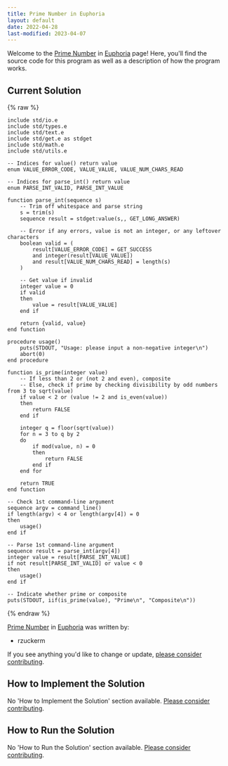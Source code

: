 ```yaml
---
title: Prime Number in Euphoria
layout: default
date: 2022-04-28
last-modified: 2023-04-07
---
```


Welcome to the [Prime Number](https://sampleprograms.io/projects/prime-number) in [Euphoria](https://sampleprograms.io/languages/euphoria) page! Here, you'll find the source code for this program as well as a description of how the program works.

## Current Solution

{% raw %}

```euphoria
include std/io.e
include std/types.e
include std/text.e
include std/get.e as stdget
include std/math.e
include std/utils.e

-- Indices for value() return value
enum VALUE_ERROR_CODE, VALUE_VALUE, VALUE_NUM_CHARS_READ

-- Indices for parse_int() return value
enum PARSE_INT_VALID, PARSE_INT_VALUE

function parse_int(sequence s)
    -- Trim off whitespace and parse string
    s = trim(s)
    sequence result = stdget:value(s,, GET_LONG_ANSWER)

    -- Error if any errors, value is not an integer, or any leftover characters
    boolean valid = (
        result[VALUE_ERROR_CODE] = GET_SUCCESS
        and integer(result[VALUE_VALUE])
        and result[VALUE_NUM_CHARS_READ] = length(s)
    )

    -- Get value if invalid
    integer value = 0
    if valid
    then
        value = result[VALUE_VALUE]
    end if

    return {valid, value}
end function

procedure usage()
    puts(STDOUT, "Usage: please input a non-negative integer\n")
    abort(0)
end procedure

function is_prime(integer value)
    -- If less than 2 or (not 2 and even), composite
    -- Else, check if prime by checking divisibility by odd numbers from 3 to sqrt(value)
    if value < 2 or (value != 2 and is_even(value))
    then
        return FALSE
    end if

    integer q = floor(sqrt(value))
    for n = 3 to q by 2
    do
        if mod(value, n) = 0
        then
            return FALSE
        end if
    end for

    return TRUE
end function

-- Check 1st command-line argument
sequence argv = command_line()
if length(argv) < 4 or length(argv[4]) = 0
then
    usage()
end if

-- Parse 1st command-line argument
sequence result = parse_int(argv[4])
integer value = result[PARSE_INT_VALUE]
if not result[PARSE_INT_VALID] or value < 0
then
    usage()
end if

-- Indicate whether prime or composite
puts(STDOUT, iif(is_prime(value), "Prime\n", "Composite\n"))
```

{% endraw %}

[Prime Number](https://sampleprograms.io/projects/prime-number) in [Euphoria](https://sampleprograms.io/languages/euphoria) was written by:

- rzuckerm

If you see anything you'd like to change or update, [please consider contributing](https://github.com/TheRenegadeCoder/sample-programs).

## How to Implement the Solution

No 'How to Implement the Solution' section available. [Please consider contributing](https://github.com/TheRenegadeCoder/sample-programs-website).

## How to Run the Solution

No 'How to Run the Solution' section available. [Please consider contributing](https://github.com/TheRenegadeCoder/sample-programs-website).